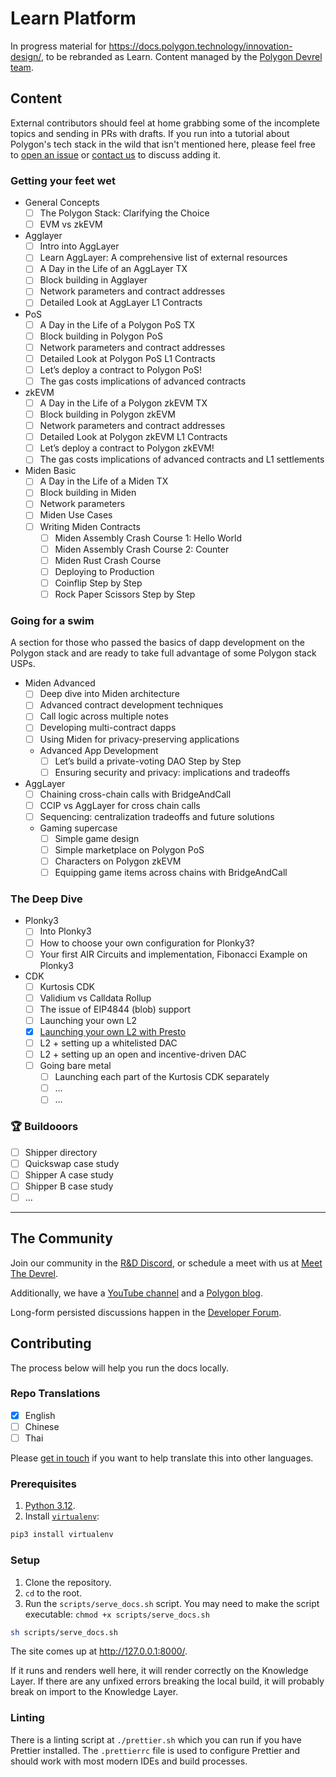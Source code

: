 # Learn Platform

In progress material for <https://docs.polygon.technology/innovation-design/>,
to be rebranded as Learn. Content managed by the
[Polygon Devrel team](https://polygon.technology/community/meet-the-devrel).

## Content

External contributors should feel at home grabbing some of the incomplete topics
and sending in PRs with drafts. If you run into a tutorial about Polygon's tech
stack in the wild that isn't mentioned here, please feel free to
[open an issue](https://github.com/0xPolygon/devrel-docs/issues) or
[contact us](https://polygon.technology/community/meet-the-devrel) to discuss
adding it.

### Getting your feet wet

- General Concepts
  - [ ] The Polygon Stack: Clarifying the Choice
  - [ ] EVM vs zkEVM
- Agglayer
  - [ ] Intro into AggLayer
  - [ ] Learn AggLayer: A comprehensive list of external resources
  - [ ] A Day in the Life of an AggLayer TX
  - [ ] Block building in Agglayer
  - [ ] Network parameters and contract addresses
  - [ ] Detailed Look at AggLayer L1 Contracts
- PoS
  - [ ] A Day in the Life of a Polygon PoS TX
  - [ ] Block building in Polygon PoS
  - [ ] Network parameters and contract addresses
  - [ ] Detailed Look at Polygon PoS L1 Contracts
  - [ ] Let’s deploy a contract to Polygon PoS!
  - [ ] The gas costs implications of advanced contracts
- zkEVM
  - [ ] A Day in the Life of a Polygon zkEVM TX
  - [ ] Block building in Polygon zkEVM
  - [ ] Network parameters and contract addresses
  - [ ] Detailed Look at Polygon zkEVM L1 Contracts
  - [ ] Let’s deploy a contract to Polygon zkEVM!
  - [ ] The gas costs implications of advanced contracts and L1 settlements
- Miden Basic
  - [ ] A Day in the Life of a Miden TX
  - [ ] Block building in Miden
  - [ ] Network parameters
  - [ ] Miden Use Cases
  - [ ] Writing Miden Contracts
    - [ ] Miden Assembly Crash Course 1: Hello World
    - [ ] Miden Assembly Crash Course 2: Counter
    - [ ] Miden Rust Crash Course
    - [ ] Deploying to Production
    - [ ] Coinflip Step by Step
    - [ ] Rock Paper Scissors Step by Step

### Going for a swim

A section for those who passed the basics of dapp development on the Polygon
stack and are ready to take full advantage of some Polygon stack USPs.

- Miden Advanced
  - [ ] Deep dive into Miden architecture
  - [ ] Advanced contract development techniques
  - [ ] Call logic across multiple notes
  - [ ] Developing multi-contract dapps
  - [ ] Using Miden for privacy-preserving applications
  - Advanced App Development
    - [ ] Let’s build a private-voting DAO Step by Step
    - [ ] Ensuring security and privacy: implications and tradeoffs
- AggLayer
  - [ ] Chaining cross-chain calls with BridgeAndCall
  - [ ] CCIP vs AggLayer for cross chain calls
  - [ ] Sequencing: centralization tradeoffs and future solutions
  - Gaming supercase
    - [ ] Simple game design
    - [ ] Simple marketplace on Polygon PoS
    - [ ] Characters on Polygon zkEVM
    - [ ] Equipping game items across chains with BridgeAndCall

### The Deep Dive

- Plonky3
  - [ ] Into Plonky3
  - [ ] How to choose your own configuration for Plonky3?
  - [ ] Your first AIR Circuits and implementation, Fibonacci Example on Plonky3
- CDK
  - [ ] Kurtosis CDK
  - [ ] Validium vs Calldata Rollup
  - [ ] The issue of EIP4844 (blob) support
  - [ ] Launching your own L2
  - [x] [Launching your own L2 with Presto](https://blog.jarrodwatts.com/build-your-own-layer-2-blockchain-using-polygon-cdk)
  - [ ] L2 + setting up a whitelisted DAC
  - [ ] L2 + setting up an open and incentive-driven DAC
  - [ ] Going bare metal
    - [ ] Launching each part of the Kurtosis CDK separately
    - [ ] …
    - [ ] …

### 🏆 Buildooors

- [ ] Shipper directory
- [ ] Quickswap case study
- [ ] Shipper A case study
- [ ] Shipper B case study
- [ ] …

---

## The Community

Join our community in the [R&D Discord](https://discord.gg/0xpolygonrnd), or
schedule a meet with us at
[Meet The Devrel](https://polygon.technology/community/meet-the-devrel).

Additionally, we have a [YouTube channel](https://www.youtube.com/@0xPolygonTV)
and a [Polygon blog](https://polygon.technology/blog).

Long-form persisted discussions happen in the
[Developer Forum](https://forum.polygon.technology/).

## Contributing

The process below will help you run the docs locally.

### Repo Translations

- [x] English
- [ ] Chinese
- [ ] Thai

Please [get in touch](https://polygon.technology/community/meet-the-devrel) if
you want to help translate this into other languages.

### Prerequisites

1. [Python 3.12](https://www.python.org/downloads/).
2. Install [`virtualenv`](https://pypi.org/project/virtualenv/):

```sh
pip3 install virtualenv
```

### Setup

1. Clone the repository.
2. `cd` to the root.
3. Run the `scripts/serve_docs.sh` script. You may need to make the script
   executable: `chmod +x scripts/serve_docs.sh`

```sh
sh scripts/serve_docs.sh
```

The site comes up at <http://127.0.0.1:8000/>.

If it runs and renders well here, it will render correctly on the Knowledge
Layer. If there are any unfixed errors breaking the local build, it will
probably break on import to the Knowledge Layer.

### Linting

There is a linting script at `./prettier.sh` which you can run if you have Prettier installed. The `.prettierrc` file is used to configure Prettier and should work with most modern IDEs and build processes.
